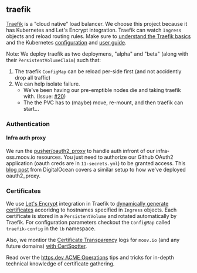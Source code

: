 ## traefik

[Traefik](https://docs.traefik.io/) is a "cloud native" load balancer. We choose this project because it has Kubernetes and Let's Encrypt integration. Traefik can watch `Ingress` objects and reload routing rules. Make sure to [understand the Traefik basics](https://docs.traefik.io/basics/) and the Kubernetes [configuration](https://docs.traefik.io/configuration/backends/kubernetes/) and [user guide](https://docs.traefik.io/user-guide/kubernetes/).

Note: We deploy traefik as two deploymens, "alpha" and "beta" (along with their `PersistentVolumeClaim`) such that:

1. The traefik `ConfigMap` can be reload per-side first (and not accidently drop all traffic)
1. We can help isolate failure.
   - We've been having our pre-emptible nodes die and taking traefik with. (Issue: [#20](https://github.com/moov-io/infra/issues/20))
   - The the PVC has to (maybe) move, re-mount, and then traefik can start...

### Authentication

#### Infra auth proxy

We run the [pusher/oauth2_proxy](https://github.com/pusher/oauth2_proxy) to handle auth infront of our infra-oss.moov.io resources. You just need to authorize our Github OAuth2 application (oauth creds are in `11-secrets.yml`) to be granted access. This [blog post](https://www.digitalocean.com/community/tutorials/how-to-protect-private-kubernetes-services-behind-a-github-login-with-oauth2_proxy) from DigitalOcean covers a similar setup to how we've deployed oauth2_proxy.

### Certificates

We use [Let's Encrypt](https://letsencrypt.org/) integration in Traefik to [dynamically generate certificates](https://docs.traefik.io/configuration/acme/) accoridng to hostnames specified in `Ingress` objects. Each certificate is stored in a `PersistentVolume` and rotated automatically by Traefik. For configuration parameters checkout the `ConfigMap` called `traefik-config` in the `lb` namespace.

Also, we montior the [Certificate Transparency](https://www.certificate-transparency.org/) logs for `moov.io` (and any future domains) [with CertSpotter](https://sslmate.com/certspotter/).

Read over the [https.dev ACME Operations](https://docs.https.dev/acme-ops#introduction) tips and tricks for in-depth technical knowledge of certificate gathering.
